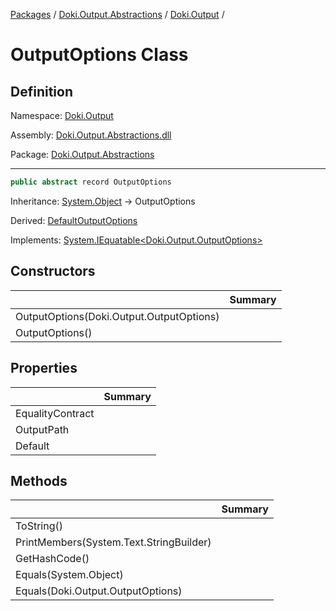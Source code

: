 [Packages](../../README.md) / [Doki.Output.Abstractions](../README.md) / [Doki.Output](README.md) / 

# OutputOptions Class

## Definition

Namespace: [Doki.Output](README.md)

Assembly: [Doki.Output.Abstractions.dll](../README.md)

Package: [Doki.Output.Abstractions](https://www.nuget.org/packages/Doki.Output.Abstractions)

---

```csharp
public abstract record OutputOptions
```

Inheritance: [System.Object](https://learn.microsoft.com/en-us/dotnet/api/System.Object) → OutputOptions

Derived: [DefaultOutputOptions](Doki.Output.DefaultOutputOptions.md)

Implements: [System.IEquatable&lt;Doki.Output.OutputOptions&gt;](https://learn.microsoft.com/en-us/dotnet/api/System.IEquatable&lt;Doki.Output.OutputOptions&gt;)

## Constructors

|   |Summary|
|---|---|
|OutputOptions(Doki.Output.OutputOptions)||
|OutputOptions()||


## Properties

|   |Summary|
|---|---|
|EqualityContract||
|OutputPath||
|Default||


## Methods

|   |Summary|
|---|---|
|ToString()||
|PrintMembers(System.Text.StringBuilder)||
|GetHashCode()||
|Equals(System.Object)||
|Equals(Doki.Output.OutputOptions)||


